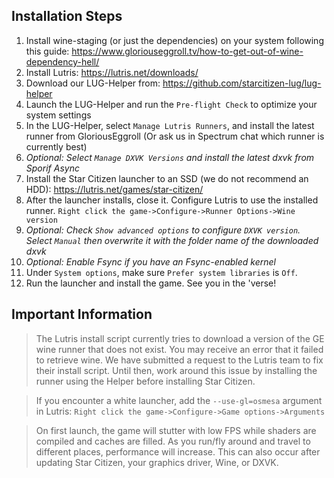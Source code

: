 ## Installation Steps

1. Install wine-staging (or just the dependencies) on your system following this guide: https://www.gloriouseggroll.tv/how-to-get-out-of-wine-dependency-hell/
2. Install Lutris: https://lutris.net/downloads/
3. Download our LUG-Helper from: https://github.com/starcitizen-lug/lug-helper
4. Launch the LUG-Helper and run the `Pre-flight Check` to optimize your system settings
5. In the LUG-Helper, select `Manage Lutris Runners`, and install the latest runner from GloriousEggroll (Or ask us in Spectrum chat which runner is currently best)
6. _Optional: Select `Manage DXVK Versions` and install the latest dxvk from Sporif Async_
7. Install the Star Citizen launcher to an SSD (we do not recommend an HDD): https://lutris.net/games/star-citizen/
8. After the launcher installs, close it. Configure Lutris to use the installed runner. `Right click the game->Configure->Runner Options->Wine version`
9. _Optional: Check `Show advanced options` to configure `DXVK version`. Select `Manual` then overwrite it with the folder name of the downloaded dxvk_
10. _Optional: Enable Fsync if you have an Fsync-enabled kernel_
11. Under `System options`, make sure `Prefer system libraries` is `Off`.
12. Run the launcher and install the game. See you in the 'verse!

## Important Information

> The Lutris install script currently tries to download a version of the GE wine runner that does not exist.  You may receive an error that it failed to retrieve wine.  We have submitted a request to the Lutris team to fix their install script.  Until then, work around this issue by installing the runner using the Helper before installing Star Citizen.

> If you encounter a white launcher, add the `--use-gl=osmesa` argument in Lutris: `Right click the game->Configure->Game options->Arguments`

> On first launch, the game will stutter with low FPS while shaders are compiled and caches are filled. As you run/fly around and travel to different places, performance will increase.
> This can also occur after updating Star Citizen, your graphics driver, Wine, or DXVK.